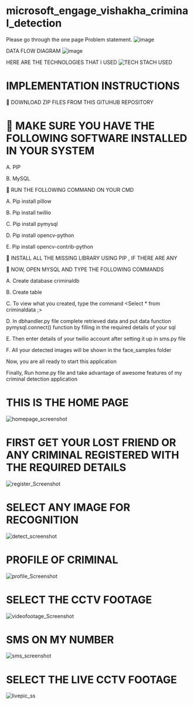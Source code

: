 # microsoft_engage_vishakha_criminal_detection

Please go through the one page Problem statement. 
![image](https://user-images.githubusercontent.com/87185933/171025323-922686df-365c-4fbe-b6f6-b4d68454b855.png)

DATA FLOW DIAGRAM
![image](https://user-images.githubusercontent.com/87185933/171034766-d7ab302f-3b5f-4290-9408-02f8238a2266.png)

HERE ARE THE TECHNOLOGIES THAT I USED
![TECH STACH USED](https://user-images.githubusercontent.com/87185933/171044628-3fe08be1-e8a5-4058-98dd-4788b29874f7.png)



# IMPLEMENTATION INSTRUCTIONS

	DOWNLOAD ZIP FILES FROM THIS GITUHUB REPOSITORY

# 	MAKE SURE YOU HAVE THE FOLLOWING SOFTWARE INSTALLED IN YOUR SYSTEM

A.	PIP

B.	MySQL

	RUN THE FOLLOWING COMMAND ON YOUR CMD 

A.	Pip install pillow

B.	Pip install twillio

C.	Pip install pymysql

D.	Pip install opencv-python

E.	Pip install opencv-contrib-python

	INSTALL ALL THE MISSING LIBRARY USING PIP , IF THERE ARE ANY

	NOW, OPEN MYSQL AND TYPE THE FOLLOWING COMMANDS

A.	Create database criminaldb

B.	Create table

C.	To view what you created, type the command <Select * from criminaldata ;>

D.	In dbhandler.py file complete retrieved data and put data function pymysql.connect() function by filling in the required details of your sql 

E.	Then enter details of your twilio account after setting it up in sms.py file

F.	All your detected images will be shown in the face_samples folder

Now, you are all ready to start this application 

Finally,   Run home.py file and take advantage of awesome features of my criminal detection application	 

# THIS IS THE HOME PAGE
![homepage_screenshot](https://user-images.githubusercontent.com/87185933/170885139-653aadfb-f0ec-424d-b0bc-042f6e96c719.png)
# FIRST GET YOUR LOST FRIEND OR ANY CRIMINAL REGISTERED  WITH THE REQUIRED DETAILS
![register_Screenshot](https://user-images.githubusercontent.com/87185933/170885202-000fb528-406b-4d94-8215-88eee197c1d2.png)
# SELECT ANY IMAGE FOR RECOGNITION
![detect_screenshot](https://user-images.githubusercontent.com/87185933/170885095-f20fbb88-8dde-43c8-8a74-46b6628eacb7.png)
# PROFILE OF CRIMINAL 
![profile_Screenshot ](https://user-images.githubusercontent.com/87185933/170885194-c7b1759e-4dbd-40db-aed2-ec6bc473c86e.png)
# SELECT THE CCTV FOOTAGE 
![videofootage_Screenshot ](https://user-images.githubusercontent.com/87185933/170885207-4c3e7582-2cb9-4a9d-b0ef-76b931aa3f9f.png)
# SMS ON MY NUMBER
![sms_screenshot](https://user-images.githubusercontent.com/87185933/170885346-c02cbfc1-d523-496d-9457-e9521656f2b1.jpeg)
# SELECT THE LIVE CCTV FOOTAGE 
![livepic_ss](https://user-images.githubusercontent.com/87185933/170886702-0483bfb6-8575-4dc6-a74a-b1562232a9ed.jpg)


